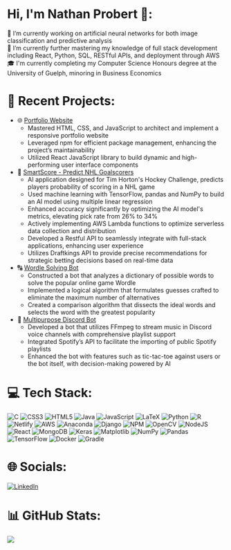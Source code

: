 # Hi, I'm Nathan Probert 👋:
🔭 I’m currently working on artificial neural networks for both image classification and predictive analysis<br>
🌱 I’m currently further mastering my knowledge of full stack development including React, Python, SQL, RESTful APIs, and deployment through AWS<br>
🎓 I'm currently completing my Computer Science Honours degree at the University of Guelph, minoring in Business Economics<br>

# 🤖 Recent Projects:
 - 🌐 [Portfolio Website](https://nathanprobert.ca/home)
   - Mastered HTML, CSS, and JavaScript to architect and implement a responsive portfolio website
   - Leveraged npm for efficient package management, enhancing the project’s maintainability
   - Utilized React JavaScript library to build dynamic and high-performing user interface components
 - 🏒 [SmartScore - Predict NHL Goalscorers](https://github.com/nathan-probert/smartscore)
   - AI application designed for Tim Horton's Hockey Challenge, predicts players probability of scoring in a NHL game
   - Used machine learning with TensorFlow, pandas and NumPy to build an AI model using multiple linear regression
   - Enhanced accuracy significantly by optimizing the AI model's metrics, elevating pick rate from 26% to 34%
   - Actively implementing AWS Lambda functions to optimize serverless data collection and distribution
   - Developed a Restful API to seamlessly integrate with full-stack applications, enhancing user experience
   - Utilizes Draftkings API to provide precise recommendations for strategic betting decisions based on real-time data
- 🔠 [Wordle Solving Bot](https://github.com/nathan-probert/wordle-solver)
   - Constructed a bot that analyzes a dictionary of possible words to solve the popular online game Wordle
   - Implemented a logical algorithm that formulates guesses crafted to eliminate the maximum number of alternatives
   - Created a comparison algorithm that dissects the ideal words and selects the word with the greatest popularity 
 - 🎵 [Multipurpose Discord Bot](https://github.com/nathan-probert/discord-music-bot)
   - Developed a bot that utilizes FFmpeg to stream music in Discord voice channels with comprehensive playlist support
   - Integrated Spotify’s API to facilitate the importing of public Spotify playlists
   - Enhanced the bot with features such as tic-tac-toe against users or the bot itself, with decision-making powered by AI

# 💻 Tech Stack:
![C](https://img.shields.io/badge/c-%2300599C.svg?style=for-the-badge&logo=c&logoColor=white) ![CSS3](https://img.shields.io/badge/css3-%231572B6.svg?style=for-the-badge&logo=css3&logoColor=white) ![HTML5](https://img.shields.io/badge/html5-%23E34F26.svg?style=for-the-badge&logo=html5&logoColor=white) ![Java](https://img.shields.io/badge/java-%23ED8B00.svg?style=for-the-badge&logo=openjdk&logoColor=white) ![JavaScript](https://img.shields.io/badge/javascript-%23323330.svg?style=for-the-badge&logo=javascript&logoColor=%23F7DF1E) ![LaTeX](https://img.shields.io/badge/latex-%23008080.svg?style=for-the-badge&logo=latex&logoColor=white) ![Python](https://img.shields.io/badge/python-3670A0?style=for-the-badge&logo=python&logoColor=ffdd54) ![R](https://img.shields.io/badge/r-%23276DC3.svg?style=for-the-badge&logo=r&logoColor=white) ![Netlify](https://img.shields.io/badge/netlify-%23000000.svg?style=for-the-badge&logo=netlify&logoColor=#00C7B7) ![AWS](https://img.shields.io/badge/AWS-%23FF9900.svg?style=for-the-badge&logo=amazon-aws&logoColor=white) ![Anaconda](https://img.shields.io/badge/Anaconda-%2344A833.svg?style=for-the-badge&logo=anaconda&logoColor=white) ![Django](https://img.shields.io/badge/django-%23092E20.svg?style=for-the-badge&logo=django&logoColor=white) ![NPM](https://img.shields.io/badge/NPM-%23CB3837.svg?style=for-the-badge&logo=npm&logoColor=white) ![OpenCV](https://img.shields.io/badge/opencv-%23white.svg?style=for-the-badge&logo=opencv&logoColor=white) ![NodeJS](https://img.shields.io/badge/node.js-6DA55F?style=for-the-badge&logo=node.js&logoColor=white) ![React](https://img.shields.io/badge/react-%2320232a.svg?style=for-the-badge&logo=react&logoColor=%2361DAFB) ![MongoDB](https://img.shields.io/badge/MongoDB-%234ea94b.svg?style=for-the-badge&logo=mongodb&logoColor=white) ![Keras](https://img.shields.io/badge/Keras-%23D00000.svg?style=for-the-badge&logo=Keras&logoColor=white) ![Matplotlib](https://img.shields.io/badge/Matplotlib-%23ffffff.svg?style=for-the-badge&logo=Matplotlib&logoColor=black) ![NumPy](https://img.shields.io/badge/numpy-%23013243.svg?style=for-the-badge&logo=numpy&logoColor=white) ![Pandas](https://img.shields.io/badge/pandas-%23150458.svg?style=for-the-badge&logo=pandas&logoColor=white) ![TensorFlow](https://img.shields.io/badge/TensorFlow-%23FF6F00.svg?style=for-the-badge&logo=TensorFlow&logoColor=white) ![Docker](https://img.shields.io/badge/docker-%230db7ed.svg?style=for-the-badge&logo=docker&logoColor=white) ![Gradle](https://img.shields.io/badge/Gradle-02303A.svg?style=for-the-badge&logo=Gradle&logoColor=white)

# 🌐 Socials:
[![LinkedIn](https://img.shields.io/badge/LinkedIn-%230077B5.svg?logo=linkedin&logoColor=white)](https://linkedin.com/in/https://www.linkedin.com/in/nathan-probert-197463275/) 

# 📊 GitHub Stats:
<!--
![](https://github-readme-stats.vercel.app/api?username=nathan-probert&theme=dark&hide_border=false&include_all_commits=true&count_private=true)<br/>
-->
![](https://github-readme-stats.vercel.app/api/top-langs/?username=nathan-probert&theme=dark&hide_border=false&include_all_commits=true&count_private=true&layout=compact)


